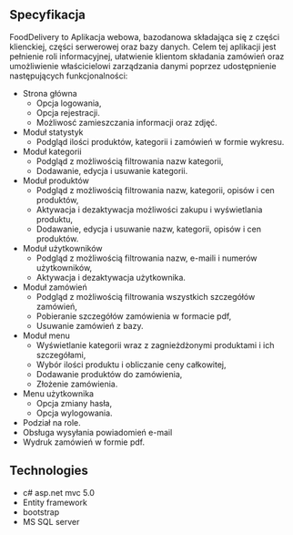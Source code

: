 


## Specyfikacja
FoodDelivery to Aplikacja webowa, bazodanowa składająca się z części klienckiej, części serwerowej oraz bazy danych. Celem tej aplikacji jest pełnienie roli informacyjnej, ułatwienie klientom składania zamówień oraz umożliwienie właścicielowi zarządzania danymi poprzez udostępnienie następujących funkcjonalności:

- Strona główna
  - Opcja logowania,
  - Opcja rejestracji.
  - Możliwosć zamieszczania informacji oraz zdjęć.
- Moduł statystyk
  - Podgląd ilości produktów, kategorii i zamówień w formie wykresu.
- Moduł kategorii
  - Podgląd z możliwością filtrowania nazw kategorii,
  - Dodawanie, edycja i usuwanie kategorii.
- Moduł produktów
  - Podgląd z możliwością filtrowania nazw, kategorii, opisów i cen produktów,
  - Aktywacja i dezaktywacja możliwości zakupu i wyświetlania produktu,
  - Dodawanie, edycja i usuwanie nazw, kategorii, opisów i cen produktów.
- Moduł użytkowników
  - Podgląd z możliwością filtrowania nazw, e-maili i numerów użytkowników,
  - Aktywacja i dezaktywacja użytkownika.
- Moduł zamówień
  - Podgląd z możliwością filtrowania wszystkich szczegółów zamówień,
  - Pobieranie szczegółów zamówienia w formacie pdf,
  - Usuwanie zamówień z bazy.
- Moduł menu
  - Wyświetlanie kategorii wraz z zagnieżdżonymi produktami i ich szczegółami,
  - Wybór ilości produktu i obliczanie ceny całkowitej,
  - Dodawanie produktów do zamówienia,
  - Złożenie zamówienia.
- Menu użytkownika
  - Opcja zmiany hasła,
  - Opcja wylogowania.
- Podział na role.
- Obsługa wysyłania powiadomień e-mail
- Wydruk zamówień w formie pdf.

## Technologies
- c# asp.net mvc 5.0
- Entity framework
- bootstrap
- MS SQL server


